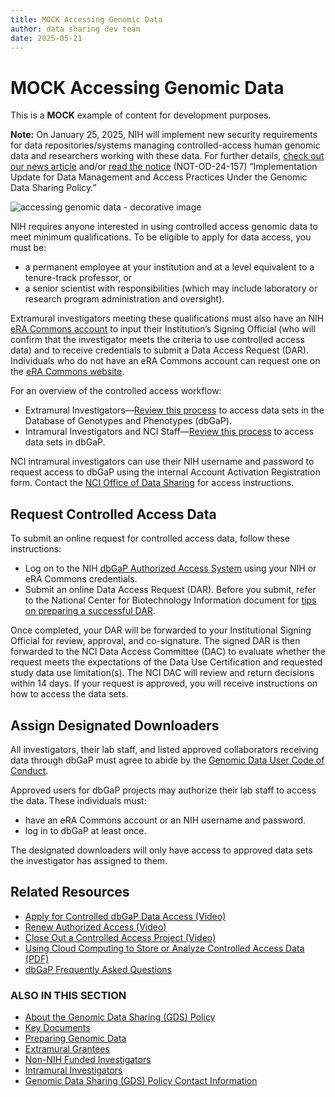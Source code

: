 ```yaml
---
title: MOCK Accessing Genomic Data
author: data sharing dev team
date: 2025-05-21
---
```



# MOCK Accessing Genomic Data

This is a **MOCK** example of content for development purposes.

**Note:** On January 25, 2025, NIH will implement new security requirements for data repositories/systems managing controlled-access human genomic data and researchers working with these data. For further details, [check out our news article](https://datascience.cancer.gov/news-events/news/updates-nih-genomic-data-sharing-policy) and/or [read the notice](https://grants.nih.gov/grants/guide/notice-files/NOT-OD-24-157.html) (NOT-OD-24-157) “Implementation Update for Data Management and Access Practices Under the Genomic Data Sharing Policy.”

![accessing genomic data - decorative image](https://datascience.cancer.gov/sites/default/files/inline-images/shutterstock_734633044%20(1).png)

NIH requires anyone interested in using controlled access genomic data to meet minimum qualifications. To be eligible to apply for data access, you must be:

- a permanent employee at your institution and at a level equivalent to a tenure-track professor, or
- a senior scientist with responsibilities (which may include laboratory or research program administration and oversight).

Extramural investigators meeting these qualifications must also have an NIH [eRA Commons account](https://www.era.nih.gov/register-accounts/register-in-era-commons.htm) to input their Institution’s Signing Official (who will confirm that the investigator meets the criteria to use controlled access data) and to receive credentials to submit a Data Access Request (DAR). Individuals who do not have an eRA Commons account can request one on the [eRA Commons website](https://www.era.nih.gov/eracommons-timeline.htm).

For an overview of the controlled access workflow:

- Extramural Investigators—[Review this process](https://sharing.nih.gov/sites/default/files/flmngr/Flyer_dbGaP_Access.pdf) to access data sets in the Database of Genotypes and Phenotypes (dbGaP).
- Intramural Investigators and NCI Staff—[Review this process](https://service.cancer.gov/dbgap-aa) to access data sets in dbGaP.

NCI intramural investigators can use their NIH username and password to request access to dbGaP using the internal Account Activation Registration form. Contact the [NCI Office of Data Sharing](mailto:nciofficeofdatasharing@mail.nih.gov) for access instructions.

## Request Controlled Access Data

To submit an online request for controlled access data, follow these instructions:

- Log on to the NIH [dbGaP Authorized Access System](https://dbgap.ncbi.nlm.nih.gov/aa/wga.cgi?page=login) using your NIH or eRA Commons credentials.
- Submit an online Data Access Request (DAR). Before you submit, refer to the National Center for Biotechnology Information document for [tips on preparing a successful DAR](https://www.ncbi.nlm.nih.gov/projects/gap/cgi-bin/GetPdf.cgi?document_name=GeneralAAInstructions.pdf).

Once completed, your DAR will be forwarded to your Institutional Signing Official for review, approval, and co-signature. The signed DAR is then forwarded to the NCI Data Access Committee (DAC) to evaluate whether the request meets the expectations of the Data Use Certification and requested study data use limitation(s). The NCI DAC will review and return decisions within 14 days. If your request is approved, you will receive instructions on how to access the data sets.

## Assign Designated Downloaders

All investigators, their lab staff, and listed approved collaborators receiving data through dbGaP must agree to abide by the [Genomic Data User Code of Conduct](https://osp.od.nih.gov/wp-content/uploads/Genomic_Data_User_Code_of_Conduct.pdf).

Approved users for dbGaP projects may authorize their lab staff to access the data. These individuals must:

- have an eRA Commons account or an NIH username and password.
- log in to dbGaP at least once.

The designated downloaders will only have access to approved data sets the investigator has assigned to them.

## Related Resources

- [Apply for Controlled dbGaP Data Access (Video)](https://youtu.be/m0xp_cCO7kA "(opens in a new window)")
- [Renew Authorized Access (Video)](https://youtu.be/PG9D5mUouXg "(opens in a new window)")
- [Close Out a Controlled Access Project (Video)](https://youtu.be/i85gl937ZPA "(opens in a new window)")
- [Using Cloud Computing to Store or Analyze Controlled Access Data (PDF)](https://osp.od.nih.gov/wp-content/uploads/2023/01/NIH_Position_Statement_on_Cloud_Computing.pdf)
- [dbGaP Frequently Asked Questions](https://www.ncbi.nlm.nih.gov/books/NBK99225/)




### ALSO IN THIS SECTION

- [About the Genomic Data Sharing (GDS) Policy](/data-sharing/genomic-data-sharing/about-the-genomic-data-sharing-policy)
- [Key Documents](/data-sharing/genomic-data-sharing/key-documents)
- [Preparing Genomic Data](/data-sharing/genomic-data-sharing/preparing-data)
- [Extramural Grantees](/data-sharing/genomic-data-sharing/extramural-grantees)
- [Non-NIH Funded Investigators](/data-sharing/genomic-data-sharing/non-nih-investigators)
- [Intramural Investigators](/data-sharing/genomic-data-sharing/intramural-investigators)
- [Genomic Data Sharing (GDS) Policy Contact Information](/data-sharing/genomic-data-sharing/genomic-data-sharing-policy-contact)
